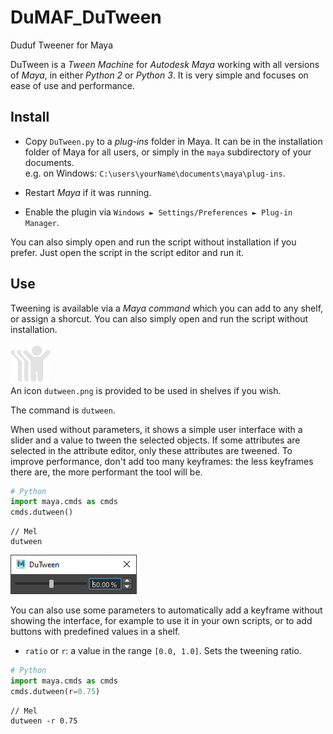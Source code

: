 # DuMAF_DuTween
Duduf Tweener for Maya

DuTween is a *Tween Machine* for *Autodesk Maya* working with all versions of *Maya*, in either *Python 2* or *Python 3*. It is very simple and focuses on ease of use and performance.

## Install

- Copy `DuTween.py` to a *plug-ins* folder in Maya. It can be in the installation folder of Maya for all users, or simply in the `maya` subdirectory of your documents.  
e.g. on Windows: `C:\users\yourName\documents\maya\plug-ins`.

- Restart *Maya* if it was running.

- Enable the plugin via `Windows ► Settings/Preferences ► Plug-in Manager`.

You can also simply open and run the script without installation if you prefer. Just open the script in the script editor and run it.

## Use

Tweening is available via a *Maya command* which you can add to any shelf, or assign a shorcut. You can also simply open and run the script without installation.

![](https://github.com/RxLaboratory/DuMAF_DuTween/blob/main/dutween.png)  
An icon `dutween.png` is provided to be used in shelves if you wish.

The command is `dutween`.

When used without parameters, it shows a simple user interface with a slider and a value to tween the selected objects. If some attributes are selected in the attribute editor, only these attributes are tweened. To improve performance, don't add too many keyframes: the less keyframes there are, the more performant the tool will be.

```py
# Python
import maya.cmds as cmds
cmds.dutween()
```

```mel
// Mel
dutween
```

![](https://github.com/RxLaboratory/DuMAF_DuTween/blob/main/dutween_screenshot.png)

You can also use some parameters to automatically add a keyframe without showing the interface, for example to use it in your own scripts, or to add buttons with predefined values in a shelf.

- `ratio` or `r`: a value in the range `[0.0, 1.0]`. Sets the tweening ratio.

```py
# Python
import maya.cmds as cmds
cmds.dutween(r=0.75)
```

```mel
// Mel
dutween -r 0.75
```
